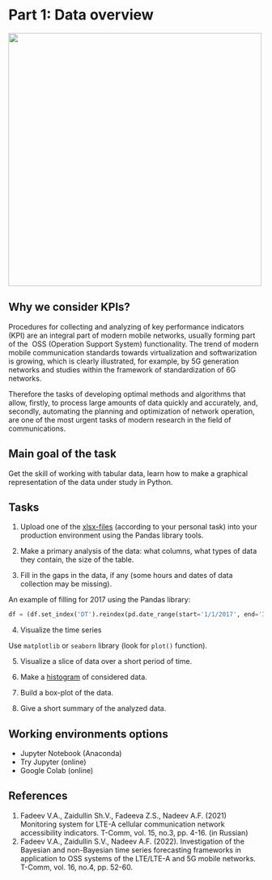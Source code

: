 # Part 1: Data overview

<img width="500px" src="https://habrastorage.org/webt/_k/5u/jh/_k5ujhnchbmrj2d015szelzcyzi.png" />

## Why we consider KPIs?

Procedures for collecting and analyzing of key performance indicators (KPI) are an integral part of modern mobile networks, usually forming part of the  OSS (Operation Support System) functionality. The trend of modern mobile communication standards towards virtualization and softwarization is growing, which is clearly illustrated, for example, by 5G generation networks and studies within the framework of standardization of 6G networks.

Therefore the tasks of developing optimal methods and algorithms that allow, firstly, to process large amounts of data quickly and accurately, and, secondly, automating the planning and optimization of network operation, are one of the most urgent tasks of modern research in the field of communications.


## Main goal of the task

Get the skill of working with tabular data, learn how to make a graphical representation of the data under study in Python.


## Tasks

1. Upload one of the [xlsx-files](https://www.kaggle.com/datasets/vladimirfadeev/lte-technical-kpis) (according to your personal task) into your production environment using the Pandas library tools.

2. Make a primary analysis of the data: what columns, what types of data they contain, the size of the table.

3. Fill in the gaps in the data, if any (some hours and dates of data collection may be missing).

An example of filling for 2017 using the Pandas library:

```python
df = (df.set_index('DT').reindex(pd.date_range(start='1/1/2017', end='31/12/2017', freq='H'))).fillna(method='ffill')
```

4. Visualize the time series

Use `matplotlib` or `seaborn` library (look for `plot()` function).

 
5. Visualize a slice of data over a short period of time.

6. Make a [histogram](https://matplotlib.org/stable/api/_as_gen/matplotlib.pyplot.hist.html) of considered data.

7. Build a box-plot of the data.

8. Give a short summary of the analyzed data.


## Working environments options

- Jupyter Notebook (Anaconda)
- Try Jupyter (online)
- Google Colab (online)

## References

1. Fadeev V.A., Zaidullin Sh.V., Fadeeva Z.S., Nadeev A.F. (2021) Monitoring system for LTE-A cellular communication network accessibility indicators. T-Comm, vol. 15, no.3, pр. 4-16. (in Russian)
2. Fadeev V.A., Zaidullin S.V., Nadeev A.F. (2022). Investigation of the Bayesian and non-Bayesian time series forecasting frameworks in application to OSS systems of the LTE/LTE-A and 5G mobile networks. T-Comm, vol. 16, no.4, pр. 52-60.
